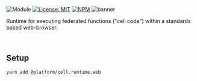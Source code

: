 ![Module](https://img.shields.io/badge/%40platform-cell.runtime.web-%23EA4E7E.svg)
[![License: MIT](https://img.shields.io/badge/license-MIT-blue.svg)](https://opensource.org/licenses/MIT)
[![NPM](https://img.shields.io/npm/v/@platform/cell.runtime.web.svg?colorB=blue&style=flat)](https://www.npmjs.com/package/@platform/cell.runtime.web)
![banner](https://user-images.githubusercontent.com/185555/100818912-f2a8c500-34af-11eb-9998-83a86f6ed9bf.png)

Runtime for executing federated functions ("cell code") within a standards based web-browser.

<p>&nbsp;</p>

## Setup

    yarn add @platform/cell.runtime.web

<p>&nbsp;</p>
<p>&nbsp;</p>
